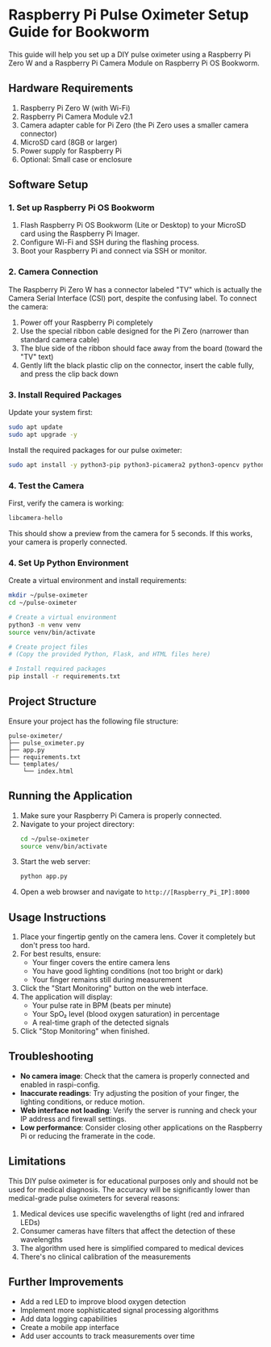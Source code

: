 # Raspberry Pi Pulse Oximeter Setup Guide for Bookworm

This guide will help you set up a DIY pulse oximeter using a Raspberry Pi Zero W and a Raspberry Pi Camera Module on Raspberry Pi OS Bookworm.

## Hardware Requirements

1. Raspberry Pi Zero W (with Wi-Fi)
2. Raspberry Pi Camera Module v2.1
3. Camera adapter cable for Pi Zero (the Pi Zero uses a smaller camera connector)
4. MicroSD card (8GB or larger)
5. Power supply for Raspberry Pi
6. Optional: Small case or enclosure

## Software Setup

### 1. Set up Raspberry Pi OS Bookworm

1. Flash Raspberry Pi OS Bookworm (Lite or Desktop) to your MicroSD card using the Raspberry Pi Imager.
2. Configure Wi-Fi and SSH during the flashing process.
3. Boot your Raspberry Pi and connect via SSH or monitor.

### 2. Camera Connection

The Raspberry Pi Zero W has a connector labeled "TV" which is actually the Camera Serial Interface (CSI) port, despite the confusing label. To connect the camera:

1. Power off your Raspberry Pi completely
2. Use the special ribbon cable designed for the Pi Zero (narrower than standard camera cable)
3. The blue side of the ribbon should face away from the board (toward the "TV" text)
4. Gently lift the black plastic clip on the connector, insert the cable fully, and press the clip back down

### 3. Install Required Packages

Update your system first:

```bash
sudo apt update
sudo apt upgrade -y
```

Install the required packages for our pulse oximeter:

```bash
sudo apt install -y python3-pip python3-picamera2 python3-opencv python3-flask libcamera-apps
```

### 4. Test the Camera

First, verify the camera is working:

```bash
libcamera-hello
```

This should show a preview from the camera for 5 seconds. If this works, your camera is properly connected.

### 4. Set Up Python Environment

Create a virtual environment and install requirements:

```bash
mkdir ~/pulse-oximeter
cd ~/pulse-oximeter

# Create a virtual environment
python3 -m venv venv
source venv/bin/activate

# Create project files
# (Copy the provided Python, Flask, and HTML files here)

# Install required packages
pip install -r requirements.txt
```

## Project Structure

Ensure your project has the following file structure:

```
pulse-oximeter/
├── pulse_oximeter.py
├── app.py
├── requirements.txt
└── templates/
    └── index.html
```

## Running the Application

1. Make sure your Raspberry Pi Camera is properly connected.
2. Navigate to your project directory:
   ```bash
   cd ~/pulse-oximeter
   source venv/bin/activate
   ```
3. Start the web server:
   ```bash
   python app.py
   ```
4. Open a web browser and navigate to `http://[Raspberry_Pi_IP]:8000`

## Usage Instructions

1. Place your fingertip gently on the camera lens. Cover it completely but don't press too hard.
2. For best results, ensure:
   - Your finger covers the entire camera lens
   - You have good lighting conditions (not too bright or dark)
   - Your finger remains still during measurement
3. Click the "Start Monitoring" button on the web interface.
4. The application will display:
   - Your pulse rate in BPM (beats per minute)
   - Your SpO₂ level (blood oxygen saturation) in percentage
   - A real-time graph of the detected signals
5. Click "Stop Monitoring" when finished.

## Troubleshooting

- **No camera image**: Check that the camera is properly connected and enabled in raspi-config.
- **Inaccurate readings**: Try adjusting the position of your finger, the lighting conditions, or reduce motion.
- **Web interface not loading**: Verify the server is running and check your IP address and firewall settings.
- **Low performance**: Consider closing other applications on the Raspberry Pi or reducing the framerate in the code.

## Limitations

This DIY pulse oximeter is for educational purposes only and should not be used for medical diagnosis. The accuracy will be significantly lower than medical-grade pulse oximeters for several reasons:

1. Medical devices use specific wavelengths of light (red and infrared LEDs)
2. Consumer cameras have filters that affect the detection of these wavelengths
3. The algorithm used here is simplified compared to medical devices
4. There's no clinical calibration of the measurements

## Further Improvements

- Add a red LED to improve blood oxygen detection
- Implement more sophisticated signal processing algorithms
- Add data logging capabilities
- Create a mobile app interface
- Add user accounts to track measurements over time